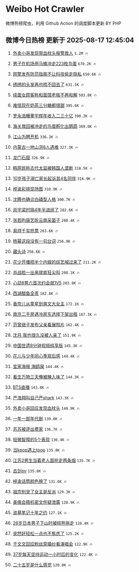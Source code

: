 # Weibo Hot Crawler 



微博热榜爬虫，利用 Github Action 的调度脚本更新 BY PHP 


## 微博今日热榜 更新于 2025-08-17 12:45:04 
1. [外卖小哥发现带血枕头报警救人](https://s.weibo.com/weibo?q=%23%E5%A4%96%E5%8D%96%E5%B0%8F%E5%93%A5%E5%8F%91%E7%8E%B0%E5%B8%A6%E8%A1%80%E6%9E%95%E5%A4%B4%E6%8A%A5%E8%AD%A6%E6%95%91%E4%BA%BA%23&t=31&band_rank=1&Refer=top) `1.2M 🔥` 

1. [男子在机场用马桶冲走223枚鸟蛋](https://s.weibo.com/weibo?q=%23%E7%94%B7%E5%AD%90%E5%9C%A8%E6%9C%BA%E5%9C%BA%E7%94%A8%E9%A9%AC%E6%A1%B6%E5%86%B2%E8%B5%B0223%E6%9E%9A%E9%B8%9F%E8%9B%8B%23&t=31&band_rank=2&Refer=top) `670.2K 🔥` 

1. [网警发布防范指南不让科技偷走隐私](https://s.weibo.com/weibo?q=%23%E7%BD%91%E8%AD%A6%E5%8F%91%E5%B8%83%E9%98%B2%E8%8C%83%E6%8C%87%E5%8D%97%E4%B8%8D%E8%AE%A9%E7%A7%91%E6%8A%80%E5%81%B7%E8%B5%B0%E9%9A%90%E7%A7%81%23&t=31&band_rank=3&Refer=top) `650.6K 🔥` 

1. [绣绣的头发再也梳不回去了](https://s.weibo.com/weibo?q=%23%E7%BB%A3%E7%BB%A3%E7%9A%84%E5%A4%B4%E5%8F%91%E5%86%8D%E4%B9%9F%E6%A2%B3%E4%B8%8D%E5%9B%9E%E5%8E%BB%E4%BA%86%23&t=31&band_rank=4&Refer=top) `631.5K 🔥` 

1. [续面女顾客称和面馆老板不再和解](https://s.weibo.com/weibo?q=%23%E7%BB%AD%E9%9D%A2%E5%A5%B3%E9%A1%BE%E5%AE%A2%E7%A7%B0%E5%92%8C%E9%9D%A2%E9%A6%86%E8%80%81%E6%9D%BF%E4%B8%8D%E5%86%8D%E5%92%8C%E8%A7%A3%23&t=31&band_rank=5&Refer=top) `503.8K 🔥` 

1. [难怪现在奶茶三分糖都很甜](https://s.weibo.com/weibo?q=%23%E9%9A%BE%E6%80%AA%E7%8E%B0%E5%9C%A8%E5%A5%B6%E8%8C%B6%E4%B8%89%E5%88%86%E7%B3%96%E9%83%BD%E5%BE%88%E7%94%9C%23&t=31&band_rank=6&Refer=top) `395.6K 🔥` 

1. [罗永浩曝董宇辉年收入二三十亿](https://s.weibo.com/weibo?q=%23%E7%BD%97%E6%B0%B8%E6%B5%A9%E6%9B%9D%E8%91%A3%E5%AE%87%E8%BE%89%E5%B9%B4%E6%94%B6%E5%85%A5%E4%BA%8C%E4%B8%89%E5%8D%81%E4%BA%BF%23&t=31&band_rank=7&Refer=top) `390.3K 🔥` 

1. [海关救回被冲走的鸟蛋孵化出鹦鹉](https://s.weibo.com/weibo?q=%23%E6%B5%B7%E5%85%B3%E6%95%91%E5%9B%9E%E8%A2%AB%E5%86%B2%E8%B5%B0%E7%9A%84%E9%B8%9F%E8%9B%8B%E5%AD%B5%E5%8C%96%E5%87%BA%E9%B9%A6%E9%B9%89%23&t=31&band_rank=8&Refer=top) `369.0K 🔥` 

1. [江山为聘开机](https://s.weibo.com/weibo?q=%E6%B1%9F%E5%B1%B1%E4%B8%BA%E8%81%98%E5%BC%80%E6%9C%BA&t=31&band_rank=9&Refer=top) `336.3K 🔥` 

1. [内蒙古一地山洪8人遇难](https://s.weibo.com/weibo?q=%23%E5%86%85%E8%92%99%E5%8F%A4%E4%B8%80%E5%9C%B0%E5%B1%B1%E6%B4%AA8%E4%BA%BA%E9%81%87%E9%9A%BE%23&t=31&band_rank=10&Refer=top) `327.3K 🔥` 

1. [龙门石窟](https://s.weibo.com/weibo?q=%E9%BE%99%E9%97%A8%E7%9F%B3%E7%AA%9F&t=31&band_rank=11&Refer=top) `326.9K 🔥` 

1. [韩网民称古代太监被韩国人垄断](https://s.weibo.com/weibo?q=%E9%9F%A9%E7%BD%91%E6%B0%91%E7%A7%B0%E5%8F%A4%E4%BB%A3%E5%A4%AA%E7%9B%91%E8%A2%AB%E9%9F%A9%E5%9B%BD%E4%BA%BA%E5%9E%84%E6%96%AD&t=31&band_rank=12&Refer=top) `318.5K 🔥` 

1. [10岁孩子溺亡家长起诉其4名同伴](https://s.weibo.com/weibo?q=%2310%E5%B2%81%E5%AD%A9%E5%AD%90%E6%BA%BA%E4%BA%A1%E5%AE%B6%E9%95%BF%E8%B5%B7%E8%AF%89%E5%85%B64%E5%90%8D%E5%90%8C%E4%BC%B4%23&t=31&band_rank=13&Refer=top) `316.9K 🔥` 

1. [梓渝彩排现场图](https://s.weibo.com/weibo?q=%E6%A2%93%E6%B8%9D%E5%BD%A9%E6%8E%92%E7%8E%B0%E5%9C%BA%E5%9B%BE&t=31&band_rank=14&Refer=top) `310.9K 🔥` 

1. [沈腾也确诊白磷型人格](https://s.weibo.com/weibo?q=%E6%B2%88%E8%85%BE%E4%B9%9F%E7%A1%AE%E8%AF%8A%E7%99%BD%E7%A3%B7%E5%9E%8B%E4%BA%BA%E6%A0%BC&t=31&band_rank=15&Refer=top) `300.7K 🔥` 

1. [肖宇梁时隔4年半进组了](https://s.weibo.com/weibo?q=%23%E8%82%96%E5%AE%87%E6%A2%81%E6%97%B6%E9%9A%944%E5%B9%B4%E5%8D%8A%E8%BF%9B%E7%BB%84%E4%BA%86%23&t=31&band_rank=16&Refer=top) `282.6K 🔥` 

1. [张若昀唐艺昕云南采菌子](https://s.weibo.com/weibo?q=%23%E5%BC%A0%E8%8B%A5%E6%98%80%E5%94%90%E8%89%BA%E6%98%95%E4%BA%91%E5%8D%97%E9%87%87%E8%8F%8C%E5%AD%90%23&t=31&band_rank=17&Refer=top) `280.4K 🔥` 

1. [易烊千玺抢票](https://s.weibo.com/weibo?q=%E6%98%93%E7%83%8A%E5%8D%83%E7%8E%BA%E6%8A%A2%E7%A5%A8&t=31&band_rank=18&Refer=top) `263.6K 🔥` 

1. [杨幂这段没有一句台词](https://s.weibo.com/weibo?q=%23%E6%9D%A8%E5%B9%82%E8%BF%99%E6%AE%B5%E6%B2%A1%E6%9C%89%E4%B8%80%E5%8F%A5%E5%8F%B0%E8%AF%8D%23&t=31&band_rank=19&Refer=top) `256.9K 🔥` 

1. [藏头诗](https://s.weibo.com/weibo?q=%E8%97%8F%E5%A4%B4%E8%AF%97&t=31&band_rank=20&Refer=top) `256.6K 🔥` 

1. [花少开播把半个内娱的综艺喊过来了](https://s.weibo.com/weibo?q=%E8%8A%B1%E5%B0%91%E5%BC%80%E6%92%AD%E6%8A%8A%E5%8D%8A%E4%B8%AA%E5%86%85%E5%A8%B1%E7%9A%84%E7%BB%BC%E8%89%BA%E5%96%8A%E8%BF%87%E6%9D%A5%E4%BA%86&t=31&band_rank=21&Refer=top) `211.2K 🔥` 

1. [肖战脸一出来就疯狂尖叫](https://s.weibo.com/weibo?q=%23%E8%82%96%E6%88%98%E8%84%B8%E4%B8%80%E5%87%BA%E6%9D%A5%E5%B0%B1%E7%96%AF%E7%8B%82%E5%B0%96%E5%8F%AB%23&t=31&band_rank=22&Refer=top) `208.1K 🔥` 

1. [心动8男六首次约会就1V5](https://s.weibo.com/weibo?q=%E5%BF%83%E5%8A%A88%E7%94%B7%E5%85%AD%E9%A6%96%E6%AC%A1%E7%BA%A6%E4%BC%9A%E5%B0%B11V5&t=31&band_rank=23&Refer=top) `203.8K 🔥` 

1. [西湖醋鱼全责](https://s.weibo.com/weibo?q=%E8%A5%BF%E6%B9%96%E9%86%8B%E9%B1%BC%E5%85%A8%E8%B4%A3&t=31&band_rank=24&Refer=top) `182.8K 🔥` 

1. [香奈儿从童星到爽文大女主](https://s.weibo.com/weibo?q=%E9%A6%99%E5%A5%88%E5%84%BF%E4%BB%8E%E7%AB%A5%E6%98%9F%E5%88%B0%E7%88%BD%E6%96%87%E5%A4%A7%E5%A5%B3%E4%B8%BB&t=31&band_rank=25&Refer=top) `172.1K 🔥` 

1. [南京二手房遇冷房东选择下架出租](https://s.weibo.com/weibo?q=%23%E5%8D%97%E4%BA%AC%E4%BA%8C%E6%89%8B%E6%88%BF%E9%81%87%E5%86%B7%E6%88%BF%E4%B8%9C%E9%80%89%E6%8B%A9%E4%B8%8B%E6%9E%B6%E5%87%BA%E7%A7%9F%23&t=31&band_rank=26&Refer=top) `167.3K 🔥` 

1. [范曾继子发布父亲看展照片](https://s.weibo.com/weibo?q=%23%E8%8C%83%E6%9B%BE%E7%BB%A7%E5%AD%90%E5%8F%91%E5%B8%83%E7%88%B6%E4%BA%B2%E7%9C%8B%E5%B1%95%E7%85%A7%E7%89%87%23&t=31&band_rank=27&Refer=top) `162.4K 🔥` 

1. [沈月 我也很久没被人亲了](https://s.weibo.com/weibo?q=%E6%B2%88%E6%9C%88%20%E6%88%91%E4%B9%9F%E5%BE%88%E4%B9%85%E6%B2%A1%E8%A2%AB%E4%BA%BA%E4%BA%B2%E4%BA%86&t=31&band_rank=28&Refer=top) `151.9K 🔥` 

1. [中国世遗8分钟视频纯享版](https://s.weibo.com/weibo?q=%23%E4%B8%AD%E5%9B%BD%E4%B8%96%E9%81%978%E5%88%86%E9%92%9F%E8%A7%86%E9%A2%91%E7%BA%AF%E4%BA%AB%E7%89%88%23&t=31&band_rank=29&Refer=top) `145.3K 🔥` 

1. [花儿与少年同心季观后感](https://s.weibo.com/weibo?q=%23%E8%8A%B1%E5%84%BF%E4%B8%8E%E5%B0%91%E5%B9%B4%E5%90%8C%E5%BF%83%E5%AD%A3%E8%A7%82%E5%90%8E%E6%84%9F%23&t=31&band_rank=30&Refer=top) `144.4K 🔥` 

1. [宜家海报 海鸥屎](https://s.weibo.com/weibo?q=%E5%AE%9C%E5%AE%B6%E6%B5%B7%E6%8A%A5%20%E6%B5%B7%E9%B8%A5%E5%B1%8E&t=31&band_rank=31&Refer=top) `144.4K 🔥` 

1. [看生万物三天俺被腌入味了](https://s.weibo.com/weibo?q=%E7%9C%8B%E7%94%9F%E4%B8%87%E7%89%A9%E4%B8%89%E5%A4%A9%E4%BF%BA%E8%A2%AB%E8%85%8C%E5%85%A5%E5%91%B3%E4%BA%86&t=31&band_rank=32&Refer=top) `144.3K 🔥` 

1. [BTS直播](https://s.weibo.com/weibo?q=BTS%E7%9B%B4%E6%92%AD&t=31&band_rank=33&Refer=top) `143.8K 🔥` 

1. [严浩翔叫自己严shark](https://s.weibo.com/weibo?q=%E4%B8%A5%E6%B5%A9%E7%BF%94%E5%8F%AB%E8%87%AA%E5%B7%B1%E4%B8%A5shark&t=31&band_rank=34&Refer=top) `143.3K 🔥` 

1. [外卖小哥回应发现血枕头](https://s.weibo.com/weibo?q=%23%E5%A4%96%E5%8D%96%E5%B0%8F%E5%93%A5%E5%9B%9E%E5%BA%94%E5%8F%91%E7%8E%B0%E8%A1%80%E6%9E%95%E5%A4%B4%23&t=31&band_rank=35&Refer=top) `140.9K 🔥` 

1. [一年一部年代剧](https://s.weibo.com/weibo?q=%E4%B8%80%E5%B9%B4%E4%B8%80%E9%83%A8%E5%B9%B4%E4%BB%A3%E5%89%A7&t=31&band_rank=36&Refer=top) `139.0K 🔥` 

1. [苏苏被逐出费家](https://s.weibo.com/weibo?q=%23%E8%8B%8F%E8%8B%8F%E8%A2%AB%E9%80%90%E5%87%BA%E8%B4%B9%E5%AE%B6%23&t=31&band_rank=37&Refer=top) `136.7K 🔥` 

1. [轻微智障的5个表现](https://s.weibo.com/weibo?q=%E8%BD%BB%E5%BE%AE%E6%99%BA%E9%9A%9C%E7%9A%845%E4%B8%AA%E8%A1%A8%E7%8E%B0&t=31&band_rank=38&Refer=top) `136.4K 🔥` 

1. [当kpop遇上tpop](https://s.weibo.com/weibo?q=%E5%BD%93kpop%E9%81%87%E4%B8%8Atpop&t=31&band_rank=39&Refer=top) `135.8K 🔥` 

1. [江苏2男生当着老人面抢走两条烟](https://s.weibo.com/weibo?q=%23%E6%B1%9F%E8%8B%8F2%E7%94%B7%E7%94%9F%E5%BD%93%E7%9D%80%E8%80%81%E4%BA%BA%E9%9D%A2%E6%8A%A2%E8%B5%B0%E4%B8%A4%E6%9D%A1%E7%83%9F%23&t=31&band_rank=40&Refer=top) `135.7K 🔥` 

1. [古剑pv](https://s.weibo.com/weibo?q=%E5%8F%A4%E5%89%91pv&t=31&band_rank=41&Refer=top) `135.6K 🔥` 

1. [梓渝话筒颜色换了](https://s.weibo.com/weibo?q=%23%E6%A2%93%E6%B8%9D%E8%AF%9D%E7%AD%92%E9%A2%9C%E8%89%B2%E6%8D%A2%E4%BA%86%23&t=31&band_rank=42&Refer=top) `131.6K 🔥` 

1. [祖宗别宠了女主是反派](https://s.weibo.com/weibo?q=%E7%A5%96%E5%AE%97%E5%88%AB%E5%AE%A0%E4%BA%86%E5%A5%B3%E4%B8%BB%E6%98%AF%E5%8F%8D%E6%B4%BE&t=31&band_rank=43&Refer=top) `129.3K 🔥` 

1. [美俄会晤机密文件疑泄露](https://s.weibo.com/weibo?q=%23%E7%BE%8E%E4%BF%84%E4%BC%9A%E6%99%A4%E6%9C%BA%E5%AF%86%E6%96%87%E4%BB%B6%E7%96%91%E6%B3%84%E9%9C%B2%23&t=31&band_rank=44&Refer=top) `128.9K 🔥` 

1. [盗墓笔记十年之约](https://s.weibo.com/weibo?q=%23%E7%9B%97%E5%A2%93%E7%AC%94%E8%AE%B0%E5%8D%81%E5%B9%B4%E4%B9%8B%E7%BA%A6%23&t=31&band_rank=45&Refer=top) `127.1K 🔥` 

1. [26岁日本男子下山时被棕熊拖走](https://s.weibo.com/weibo?q=%2326%E5%B2%81%E6%97%A5%E6%9C%AC%E7%94%B7%E5%AD%90%E4%B8%8B%E5%B1%B1%E6%97%B6%E8%A2%AB%E6%A3%95%E7%86%8A%E6%8B%96%E8%B5%B0%23&t=31&band_rank=46&Refer=top) `126.4K 🔥` 

1. [突然好轻松一点也不焦虑了](https://s.weibo.com/weibo?q=%E7%AA%81%E7%84%B6%E5%A5%BD%E8%BD%BB%E6%9D%BE%E4%B8%80%E7%82%B9%E4%B9%9F%E4%B8%8D%E7%84%A6%E8%99%91%E4%BA%86&t=31&band_rank=47&Refer=top) `125.2K 🔥` 

1. [于文文回应粉丝穿婚纱看演唱会](https://s.weibo.com/weibo?q=%E4%BA%8E%E6%96%87%E6%96%87%E5%9B%9E%E5%BA%94%E7%B2%89%E4%B8%9D%E7%A9%BF%E5%A9%9A%E7%BA%B1%E7%9C%8B%E6%BC%94%E5%94%B1%E4%BC%9A&t=31&band_rank=48&Refer=top) `122.9K 🔥` 

1. [37岁每天坚持运动一小时后的变化](https://s.weibo.com/weibo?q=37%E5%B2%81%E6%AF%8F%E5%A4%A9%E5%9D%9A%E6%8C%81%E8%BF%90%E5%8A%A8%E4%B8%80%E5%B0%8F%E6%97%B6%E5%90%8E%E7%9A%84%E5%8F%98%E5%8C%96&t=31&band_rank=49&Refer=top) `122.4K 🔥` 

1. [二十五岁是什么感觉](https://s.weibo.com/weibo?q=%E4%BA%8C%E5%8D%81%E4%BA%94%E5%B2%81%E6%98%AF%E4%BB%80%E4%B9%88%E6%84%9F%E8%A7%89&t=31&band_rank=50&Refer=top) `120.0K 🔥` 

